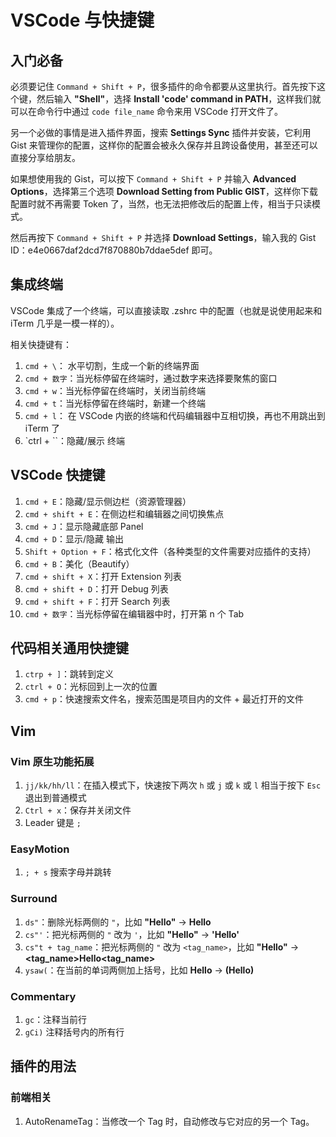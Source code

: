 # VSCode 与快捷键

## 入门必备

必须要记住 `Command + Shift + P`，很多插件的命令都要从这里执行。首先按下这个键，然后输入 **"Shell"**，选择 **Install 'code' command in PATH**，这样我们就可以在命令行中通过 `code file_name` 命令来用 VSCode 打开文件了。

另一个必做的事情是进入插件界面，搜索 **Settings Sync** 插件并安装，它利用 Gist 来管理你的配置，这样你的配置会被永久保存并且跨设备使用，甚至还可以直接分享给朋友。

如果想使用我的 Gist，可以按下 `Command + Shift + P` 并输入 **Advanced Options**，选择第三个选项 **Download Setting from Public GIST**，这样你下载配置时就不再需要 Token 了，当然，也无法把修改后的配置上传，相当于只读模式。

然后再按下 `Command + Shift + P` 并选择 **Download Settings**，输入我的 Gist ID：e4e0667daf2dcd7f870880b7ddae5def 即可。

## 集成终端

VSCode 集成了一个终端，可以直接读取 .zshrc 中的配置（也就是说使用起来和 iTerm 几乎是一模一样的）。

相关快捷键有：

1. `cmd + \`： 水平切割，生成一个新的终端界面
2. `cmd + 数字`：当光标停留在终端时，通过数字来选择要聚焦的窗口
3. `cmd + w`：当光标停留在终端时，关闭当前终端
4. `cmd + t`：当光标停留在终端时，新建一个终端
5. `cmd + l`： 在 VSCode 内嵌的终端和代码编辑器中互相切换，再也不用跳出到 iTerm 了
6. `ctrl + \``：隐藏/展示 终端

## VSCode 快捷键

1. `cmd + E`：隐藏/显示侧边栏（资源管理器）
2. `cmd + shift + E`：在侧边栏和编辑器之间切换焦点
3. `cmd + J`：显示隐藏底部 Panel
4. `cmd + D`：显示/隐藏 输出
5. `Shift + Option + F`：格式化文件（各种类型的文件需要对应插件的支持）
6. `cmd + B`：美化（Beautify）
7. `cmd + shift + X`：打开 Extension 列表
8. `cmd + shift + D`：打开 Debug 列表
9. `cmd + shift + F`：打开 Search 列表
10. `cmd + 数字`：当光标停留在编辑器中时，打开第 n 个 Tab

## 代码相关通用快捷键

1. `ctrp + ]`：跳转到定义
2. `ctrl + O`：光标回到上一次的位置
3. `cmd + p`：快速搜索文件名，搜索范围是项目内的文件 + 最近打开的文件

## Vim

### Vim 原生功能拓展

1. `jj/kk/hh/ll`：在插入模式下，快速按下两次 `h` 或 `j` 或 `k` 或 `l` 相当于按下 `Esc` 退出到普通模式
2. `Ctrl + x`：保存并关闭文件
3. Leader 键是 `;`

### EasyMotion

1. `; + s` 搜索字母并跳转

### Surround

1. `ds"`：删除光标两侧的 `"`，比如 **"Hello"** -> **Hello**
2. `cs"'`：把光标两侧的 `"` 改为 `'`，比如 **"Hello"** -> **'Hello'**
3. `cs"t + tag_name`：把光标两侧的 `"` 改为 `<tag_name>`，比如 **"Hello"** -> **<tag_name>Hello<tag_name>**
4. `ysaw(`：在当前的单词两侧加上括号，比如 **Hello** -> **(Hello)**

### Commentary

1. `gc`：注释当前行
2. `gCi)` 注释括号内的所有行

## 插件的用法

### 前端相关

1. AutoRenameTag：当修改一个 Tag 时，自动修改与它对应的另一个 Tag。
